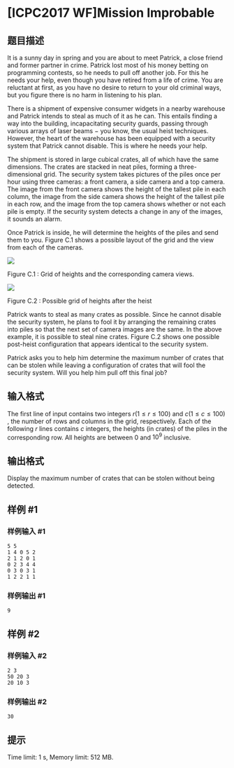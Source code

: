 # [ICPC2017 WF]Mission Improbable

## 题目描述



It is a sunny day in spring and you are about to meet Patrick, a close friend and former partner in crime. Patrick lost most of his money betting on programming contests, so he needs to pull off another job. For this he needs your help, even though you have retired from a life of crime. You are reluctant at first, as you have no desire to return to your old criminal ways, but you figure there is no harm in listening to his plan.

There is a shipment of expensive consumer widgets in a nearby warehouse and Patrick intends to steal as much of it as he can. This entails finding a way into the building, incapacitating security guards, passing through various arrays of laser beams $-$ you know, the usual heist techniques. However, the heart of the warehouse has been equipped with a security system that Patrick cannot disable. This is where he needs your help.

The shipment is stored in large cubical crates, all of which have the same dimensions. The crates are stacked in neat piles, forming a three-dimensional grid. The security system takes pictures of the piles once per hour using three cameras: a front camera, a side camera and a top camera. The image from the front camera shows the height of the tallest pile in each column, the image from the side camera shows the height of the tallest pile in each row, and the image from the top camera shows whether or not each pile is empty. If the security system detects a change in any of the images, it sounds an alarm.

Once Patrick is inside, he will determine the heights of the piles and send them to you. Figure C.1 shows a possible layout of the grid and the view from each of the cameras.

![](https://onlinejudgeimages.s3-ap-northeast-1.amazonaws.com/problem/14635/1.png)

Figure C.1 : Grid of heights and the corresponding camera views.

![](https://onlinejudgeimages.s3-ap-northeast-1.amazonaws.com/problem/14635/2.png)

Figure C.2 : Possible grid of heights after the heist

Patrick wants to steal as many crates as possible. Since he cannot disable the security system, he plans to fool it by arranging the remaining crates into piles so that the next set of camera images are the same. In the above example, it is possible to steal nine crates. Figure C.2 shows one possible post-heist configuration that appears identical to the security system.

Patrick asks you to help him determine the maximum number of crates that can be stolen while leaving a configuration of crates that will fool the security system. Will you help him pull off this final job?



## 输入格式



The first line of input contains two integers $r (1 \le r \le 100)$ and $c (1 \le c \le 100)$ , the number of rows and columns in the grid, respectively. Each of the following $r$ lines contains $c$ integers, the heights (in crates) of the piles in the corresponding row. All heights are between $0$ and $10^{9}$ inclusive.



## 输出格式



Display the maximum number of crates that can be stolen without being detected.



## 样例 #1

### 样例输入 #1
```
5 5
1 4 0 5 2
2 1 2 0 1
0 2 3 4 4
0 3 0 3 1
1 2 2 1 1
```

### 样例输出 #1

```
9
```

## 样例 #2

### 样例输入 #2
```
2 3
50 20 3
20 10 3
```

### 样例输出 #2

```
30
```

## 提示

Time limit: 1 s, Memory limit: 512 MB. 


